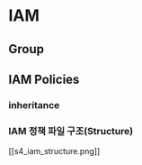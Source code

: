 # IAM


## Group


## IAM Policies 

### inheritance

###  IAM 정책 파일 구조(Structure)
[[s4_iam_structure.png]]

